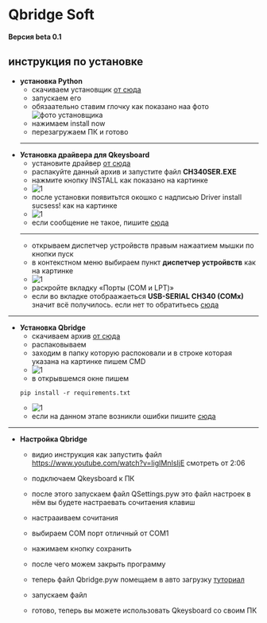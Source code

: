 # Qbridge Soft
__Версия beta 0.1__
## инструкция по установке
+ __установка Python__
   +  скачиваем установщик [от сюда](https://www.python.org/ftp/python/3.10.7/python-3.10.7-amd64.exe)
   + запускаем его 
   + обязаательно ставим глочку как показано наа фото ![фото установщика](https://github.com/F1F1FISHKA/imagessss/blob/main/%D0%A1%D0%BD%D0%B8%D0%BC%D0%BE%D0%BA%20%D1%8D%D0%BA%D1%80%D0%B0%D0%BD%D0%B0%202022-10-06%20200208.jpg)
   + нажимаем install now
   + перезагружаем ПК и готово
  ___
+ __Установка драйвера для Qkeysboard__
  + установите драйвер [от сюда](http://wiki.amperka.ru/_media/articles:driver-ch340:ch340ser-wimdows.zip)
  + распакуйте данный архив и запустите файл __CH340SER.EXE__
  + нажмите кнопку INSTALL как показано на картинке 
  + ![1](http://wiki.amperka.ru/_media/articles:driver-ch340:driver-ch340-software.1.png)
  + после установки появитьтся окошко с надписью Driver install sucsess! как на картинке
  + ![1](http://wiki.amperka.ru/_media/articles:driver-ch340:driver-ch340-software.2.png)
  + если сообщение не такое, пишите [сюда](https://t.me/+PKgeeQPXLC9kMzRi)
  ___
  + открываем диспетчер устройвств правым нажаатием мышки по кнопки пуск 
  + в контекстном меню выбираем пункт __диспетчер устройвств__ как на картинке
  + ![1](https://remontka.pro/images/device-manager-start-context-menu-windows-10.png)
  +  раскройте вкладку «Порты (COM и LPT)»
  +  если во вкладке отобраажаеться __USB-SERIAL CH340 (COMx)__ значит всё получилось. если нет то обратитьесь [сюда](https://t.me/+PKgeeQPXLC9kMzRi)
_____
+ __Установка Qbridge__
  + скачиваем архив [от сюда](https://github.com/F1F1FISHKA/Qbridge/archive/refs/heads/main.zip)
  + распаковываем
  + заходим в папку которую распоковали и в строке которая указана на картинке пишем CMD
  + ![1](https://github.com/F1F1FISHKA/imagessss/blob/main/%D0%A1%D0%BD%D0%B8%D0%BC%D0%BE%D0%BA%20%D1%8D%D0%BA%D1%80%D0%B0%D0%BD%D0%B0%202022-10-06%20205346.jpg)
  + в открывшемся окне пишем 
  ```
  pip install -r requirements.txt
  ```
  + ![1](https://github.com/F1F1FISHKA/imagessss/blob/main/%D0%A1%D0%BD%D0%B8%D0%BC%D0%BE%D0%BA%20%D1%8D%D0%BA%D1%80%D0%B0%D0%BD%D0%B0%202022-10-06%20205857.jpg) 
  + если на данном этапе возникли ошибки пишите [сюда](https://t.me/+PKgeeQPXLC9kMzRi)
_______
+ __Настройка Qbridge__
    + видио инструкция как запустить файл https://www.youtube.com/watch?v=ligIMnIsIjE смотреть от 2:06
    + подключаем Qkeysboard к ПК 
    + после этого запускаем файл QSettings.pyw это файл настроек в нём вы будете настраевать сочитаения клавиш
    + настрааиваем сочитания
    + выбираем COM порт отличный от COM1
    + нажимаем кнопку сохранить

    + после чего можем закрыть программу 
    + теперь файл Qbridge.pyw помещаем в авто загрузку [туториал](https://support.microsoft.com/ru-ru/windows/%D0%B4%D0%BE%D0%B1%D0%B0%D0%B2%D0%B8%D1%82%D1%8C-%D0%BF%D1%80%D0%B8%D0%BB%D0%BE%D0%B6%D0%B5%D0%BD%D0%B8%D0%B5-%D0%B4%D0%BB%D1%8F-%D0%B0%D0%B2%D1%82%D0%BE%D0%BC%D0%B0%D1%82%D0%B8%D1%87%D0%B5%D1%81%D0%BA%D0%BE%D0%B3%D0%BE-%D0%B7%D0%B0%D0%BF%D1%83%D1%81%D0%BA%D0%B0-%D0%BF%D1%80%D0%B8-%D0%BD%D0%B0%D1%87%D0%B0%D0%BB%D1%8C%D0%BD%D0%BE%D0%B9-%D0%B7%D0%B0%D0%B3%D1%80%D1%83%D0%B7%D0%BA%D0%B5-windows-10-150da165-dcd9-7230-517b-cf3c295d89dd#:~:text=%D0%9F%D0%B5%D1%80%D0%B5%D0%B9%D0%B4%D1%8F%20%D0%BA%20%D0%BF%D0%B0%D0%BF%D0%BA%D0%B5%20%D1%81%20%D1%84%D0%B0%D0%B9%D0%BB%D0%BE%D0%BC,%D1%81%20%D1%84%D0%B0%D0%B9%D0%BB%D0%BE%D0%BC%20%D0%B2%20%D0%BF%D0%B0%D0%BF%D0%BA%D1%83%20%D0%90%D0%B2%D1%82%D0%BE%D0%B7%D0%B0%D0%B3%D1%80%D1%83%D0%B7%D0%BA%D0%B0.)
    + запускаем файл
    + готово, теперь вы можете использовать Qkeysboard со своим ПК
